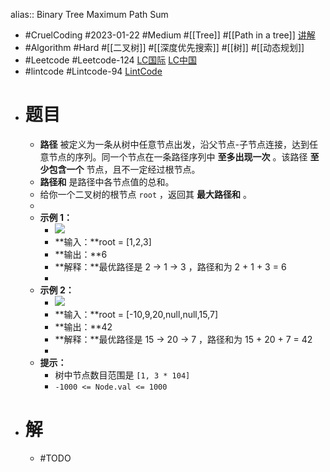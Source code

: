 alias:: Binary Tree Maximum Path Sum

- #CruelCoding #2023-01-22 #Medium #[[Tree]] #[[Path in a tree]] [讲解](https://youtu.be/cuneDTWejTw)
- #Algorithm #Hard #[[二叉树]] #[[深度优先搜索]] #[[树]] #[[动态规划]]
- #Leetcode #Leetcode-124 [LC国际](https://leetcode.com/problems/binary-tree-maximum-path-sum/) [LC中国](https://leetcode.cn/problems/binary-tree-maximum-path-sum/)
- #lintcode #Lintcode-94 [LintCode](https://www.lintcode.com/problem/94/)
- # 题目
	- **路径** 被定义为一条从树中任意节点出发，沿父节点-子节点连接，达到任意节点的序列。同一个节点在一条路径序列中 **至多出现一次** 。该路径 **至少包含一个** 节点，且不一定经过根节点。
	- **路径和** 是路径中各节点值的总和。
	- 给你一个二叉树的根节点 `root` ，返回其 **最大路径和** 。
	-
	- **示例 1：**
		- ![](https://assets.leetcode.com/uploads/2020/10/13/exx1.jpg)
		- **输入：**root = [1,2,3]
		- **输出：**6
		- **解释：**最优路径是 2 -> 1 -> 3 ，路径和为 2 + 1 + 3 = 6
		-
	- **示例 2：**
		- ![](https://assets.leetcode.com/uploads/2020/10/13/exx2.jpg)
		- **输入：**root = [-10,9,20,null,null,15,7]
		- **输出：**42
		- **解释：**最优路径是 15 -> 20 -> 7 ，路径和为 15 + 20 + 7 = 42
		-
	- **提示：**
		- 树中节点数目范围是 `[1, 3 * 104]`
		- `-1000 <= Node.val <= 1000`
- # 解
	- #TODO